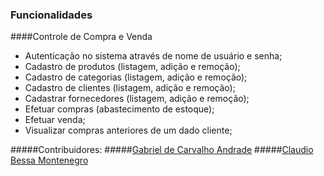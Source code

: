 ### Funcionalidades
####Controle de Compra e Venda

- Autenticação no sistema através de nome de usuário e senha;
- Cadastro de produtos (listagem, adição e remoção);
- Cadastro de categorias (listagem, adição e remoção);
- Cadastro de clientes (listagem, adição e remoção);
- Cadastrar fornecedores (listagem, adição e remoção);
- Efetuar compras (abastecimento de estoque);
- Efetuar venda;
- Visualizar compras anteriores de um dado cliente;




#####Contribuidores:
#####[Gabriel de Carvalho Andrade](https://github.com/gabrielcandrade)
#####[Claudio Bessa Montenegro](https://github.com/claudiobmontenegro)
